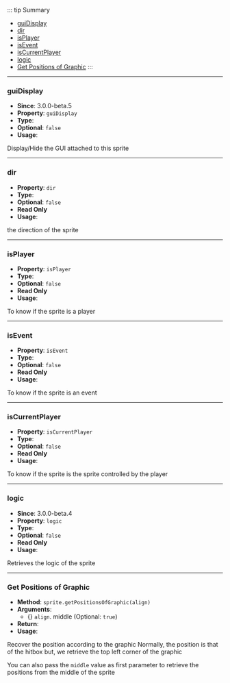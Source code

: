 ::: tip Summary
- [guiDisplay](#guidisplay)
- [dir](#dir)
- [isPlayer](#isplayer)
- [isEvent](#isevent)
- [isCurrentPlayer](#iscurrentplayer)
- [logic](#logic)
- [Get Positions of Graphic](#get-positions-of-graphic)
:::
---
### guiDisplay
- **Since**: 3.0.0-beta.5
- **Property**: `guiDisplay`
- **Type**: <Type type='boolean' />
- **Optional**: `false` 
- **Usage**:

 
Display/Hide the GUI attached to this sprite


---
### dir
- **Property**: `dir`
- **Type**: <Type type='Direction' />
- **Optional**: `false`
- **Read Only** 
- **Usage**:

 
the direction of the sprite


---
### isPlayer
- **Property**: `isPlayer`
- **Type**: <Type type='boolean' />
- **Optional**: `false`
- **Read Only** 
- **Usage**:

 
To know if the sprite is a player


---
### isEvent
- **Property**: `isEvent`
- **Type**: <Type type='boolean' />
- **Optional**: `false`
- **Read Only** 
- **Usage**:

 
To know if the sprite is an event


---
### isCurrentPlayer
- **Property**: `isCurrentPlayer`
- **Type**: <Type type='boolean' />
- **Optional**: `false`
- **Read Only** 
- **Usage**:

 
To know if the sprite is the sprite controlled by the player


---
### logic
- **Since**: 3.0.0-beta.4
- **Property**: `logic`
- **Type**: <Type type=' <a href="/classes/sprite.html">RpgSprite</a>Logic' />
- **Optional**: `false`
- **Read Only** 
- **Usage**:

 
Retrieves the logic of the sprite


---
### Get Positions of Graphic
- **Method**: `sprite.getPositionsOfGraphic(align)`
- **Arguments**:
    - {<Type type='string' />} `align`. middle (Optional: `true`)
- **Return**: <Type type=' x: number, y: number ' />   
- **Usage**:


Recover the position according to the graphic
Normally, the position is that of the hitbox but, we retrieve the top left corner of the graphic

You can also pass the `middle` value as first parameter to retrieve the positions from the middle of the sprite

